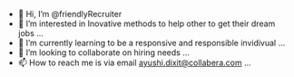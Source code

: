 - 👋 Hi, I’m @friendlyRecruiter
- 👀 I’m interested in Inovative methods to help other to get their dream jobs ...
- 🌱 I’m currently learning to be a responsive and responsible invidivual ...
- 💞️ I’m looking to collaborate on hiring needs ...
- 📫 How to reach me is via email ayushi.dixit@collabera.com ...

<!---
friendlyRecruiter/friendlyRecruiter is a ✨ special ✨ repository because its `README.md` (this file) appears on your GitHub profile.
You can click the Preview link to take a look at your changes.
--->

